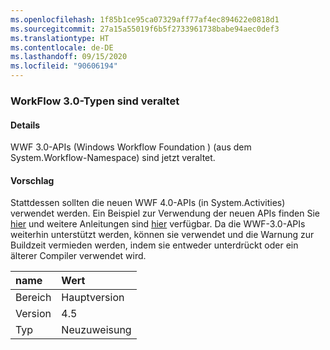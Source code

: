 ```yaml
---
ms.openlocfilehash: 1f85b1ce95ca07329aff77af4ec894622e0818d1
ms.sourcegitcommit: 27a15a55019f6b5f2733961738babe94aec0def3
ms.translationtype: HT
ms.contentlocale: de-DE
ms.lasthandoff: 09/15/2020
ms.locfileid: "90606194"
---
```

### <a name="workflow-30-types-are-obsolete"></a>WorkFlow 3.0-Typen sind veraltet

#### <a name="details"></a>Details

WWF 3.0-APIs (Windows Workflow Foundation ) (aus dem System.Workflow-Namespace) sind jetzt veraltet.

#### <a name="suggestion"></a>Vorschlag

Stattdessen sollten die neuen WWF 4.0-APIs (in System.Activities) verwendet werden. Ein Beispiel zur Verwendung der neuen APIs finden Sie [hier](~/docs/framework/windows-workflow-foundation/how-to-update-the-definition-of-a-running-workflow-instance.md) und weitere Anleitungen sind [hier](/archive/blogs/workflowteam/wf3-types-marked-obsolete-in-net-4-5) verfügbar. Da die WWF-3.0-APIs weiterhin unterstützt werden, können sie verwendet und die Warnung zur Buildzeit vermieden werden, indem sie entweder unterdrückt oder ein älterer Compiler verwendet wird.

| name    | Wert       |
|:--------|:------------|
| Bereich   | Hauptversion       |
| Version | 4.5         |
| Typ    | Neuzuweisung |
